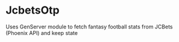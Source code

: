 # JcbetsOtp

Uses GenServer module to fetch fantasy football stats from JCBets (Phoenix API) and keep state